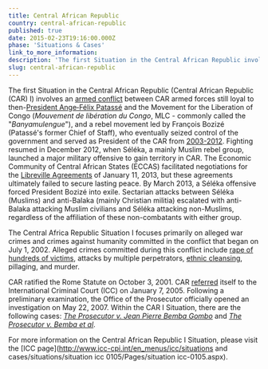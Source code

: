 ```yaml
---
title: Central African Republic
country: central-african-republic
published: true
date: 2015-02-23T19:16:00.000Z
phase: 'Situations & Cases'
link_to_more_information:
description: 'The first Situation in the Central African Republic involves sectarian violence caused by the Christian anti-Balaka and Muslim Séléka militias. Within the Central African Republic I Situation, there are two ongoing cases.'
slug: central-african-republic
---
```



The first Situation in the Central African Republic (Central African Republic (CAR) I) involves an [armed conflict](http://www.cfr.org/global/global-conflict-tracker/p32137#!/conflict/violence-in-the-central-african-republic) between CAR armed forces still loyal to then-[President Ange‐F&eacute;lix Patass&eacute;](https://www.washingtonpost.com/local/obituaries/ange-felix-patasse-former-president-of-central-african-republic-dies-at-74/2011/04/06/AF8Em8rC_story.html) and the Movement for the Liberation of Congo (*Mouvement de lib&eacute;ration du Congo*, MLC - commonly called the "*Banyamulengue*"), and a rebel movement led by Fran&ccedil;ois Boziz&eacute; (Patass&eacute;'s former Chief of Staff), who eventually seized control of the government and served as President of the CAR from [2003-2012](http://www.responsibilitytoprotect.org/index.php/crises/crisis-in-the-central-african-republic). Fighting resumed in December 2012, when S&eacute;l&eacute;ka, a mainly Muslim rebel group, launched a major military offensive to gain territory in CAR. The Economic Community of Central African States (ECCAS) facilitated negotiations for the [Libreville Agreements](http://www.un.org/press/en/2013/sc10879.doc.htm) of January 11, 2013, but these agreements ultimately failed to secure lasting peace. By March 2013, a S&eacute;l&eacute;ka offensive forced President Boziz&eacute; into exile. Sectarian attacks between S&eacute;l&eacute;ka (Muslims) and anti-Balaka (mainly Christian militia) escalated with anti-Balaka attacking Muslim civilians and S&eacute;l&eacute;ka attacking non-Muslims, regardless of the affiliation of these non-combatants with either group.

The Central Africa Republic Situation I focuses primarily on alleged war crimes and crimes against humanity committed in the conflict that began on July 1, 2002. Alleged crimes committed during this conflict include [rape of hundreds of victims](https://www.hrw.org/news/2015/12/17/central-african-republic-amid-conflict-rape), attacks by multiple perpetrators, [ethnic cleansing](http://thelede.blogs.nytimes.com/2014/02/12/report-details-atrocities-in-central-african-republic/), pillaging, and murder.

CAR ratified the Rome Statute on October 3, 2001. CAR [referred](https://www.legal-tools.org/uploads/tx_ltpdb/ICCProsecutor_receives_Referral_Concerning_CAR_01.pdf) itself to the International Criminal Court (ICC) on January 7, 2005. Following a preliminary examination, the Office of the Prosecutor officially opened an investigation on May 22, 2007. Within the CAR I Situation, there are the following cases: *[The Prosecutor v. Jean Pierre Bemba Gombo](https://www.aba-icc.org/cases/case/the-prosecutor-v-bemba/)* and *[The Prosecutor v. Bemba et al](https://www.aba-icc.org/cases/case/the-prosecutor-v-bemba-et-al/)*.

For more information on the Central African Republic I Situation, please visit the [ICC page](http://www.icc-cpi.int/en_menus/icc/situations and cases/situations/situation icc 0105/Pages/situation icc-0105.aspx).